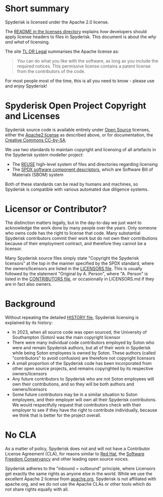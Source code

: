 # Short summary

Spyderisk is licensed under the Apache 2.0 license.

The [README in the licenses directory](./LICENSES/README.md) explains *how* developers should apply
license headers to files in Spyderisk. This document is about the *why and what* of licensing.

The site [TL;DR Legal](https://www.tldrlegal.com/license/apache-license-2-0-apache-2-0)
summarises the Apache license as:
> You can do what you like with the software, as long as you include the required notices.
> This permissive license contains a patent license from the contributors of the code.

For most people most of the time, this is all you need to know - please use and enjoy Spyderisk!

# Spyderisk Open Project Copyright and Licenses

Spyderisk source code is available entirely under [Open
Source](https://opensource.org/osd) licenses, either the [Apache2
license](./LICENSES/APACHE-2.0.txt) as described above, or 
for documentation, the [Creative Commons CC-by-SA](./LICENSES/CREATIVE-COMMONS-BY-SA-4.0.txt).

We use two standards to maintain copyright and licensing of all artefacts in the Spyderisk system modeller project:

* The [REUSE](https://reuse.software/spec/) high-level system of files and directories regarding licensing
* The [SPDX software component descriptors](https://spdx.dev/), which are Software Bill of Materials (SBOM) system

Both of these standards can be read by humans and machines, so Spyderisk is
compatible with various automated due diligence systems.

# Licensor or Contributor?

The distinction matters legally, but in the day-to-day we just want to
acknowledge the work done by many people over the years. Only someone who owns
code has the right to license that code. Many substantial Spyderisk
contributors commit their work but do not own their contributions because of
their employment contract, and therefore they cannot be a licensor. 

Many Spyderisk source files simply state "Copyright the Spyderisk licensors" at
the top in the manner specified by the SPDX standard, where the
owners/licensors are listed in the [LICENSORS file](./LICENSORS.md). This is
usually followed by the statement "Original by A. Person", where "A. Person" is
listed in the [CONTRIBUTORS file](./CONTRIBUTORS.md), or occasionally in 
LICENSORS.md if they are in fact also owners.

# Background

Without repeating the detailed [HISTORY file](./HISTORY.md), Spyderisk licensing
is explained by its history:

* In 2023, when all source code was open sourced, the University of Southampton (Soton) was the main copyright licensor
* There were many individual code contributors employed by Soton who were and remain Spyderisk authors, but all of their work in Spyderisk while being Soton employees is owned by Soton. These authors (called "contributors" to avoid confusion) are therefore not copyright licensors
* A small proportion of the Spyderisk code has been incorporated from other open source projects, and remains copyrighted by its respective owners/licensors
* Any future contributors to Spyderisk who are not Soton employees will own their contributions, and so they will be both authors and owners/licensors
* Some future contributors may be in a similar situation to Soton employees, and their employer will own all their Spyderisk contributons. We would respectfully request that contributors check with their employer to see if they have the right to contribute individually, because we think that is better for the project overall.

# No CLA

As a matter of policy, Spyderisk does not and will not have a Contributor License Agreement (CLA),
for reaons similar to [Red Hat](https://opensource.com/article/19/2/cla-problems),
the [Software Freedom Conservancy](https://sfconservancy.org/blog/2014/jun/09/do-not-need-cla/) and
other leading open source voices. 

Spyderisk adheres to the "inbound = outbound" principle, where Licensors get
exactly the same rights as anyone else in the world. While we use the excellent
Apache 2 license from [apache.org](https://apache.org), Spyderisk is not
affiliated with apache.org, and we do not use the Apache CLAs or other tools
which do not share rights equally with all.
